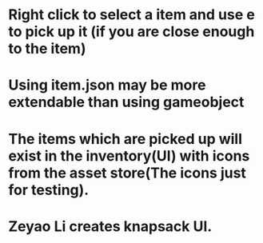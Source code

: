 # Right click to select a item and use e to pick up it (if you are close enough to the item)
# Using item.json may be more extendable than using gameobject
# The items which are picked up will exist in the inventory(UI) with icons from the asset store(The icons just for testing).
# Zeyao Li creates knapsack UI.
